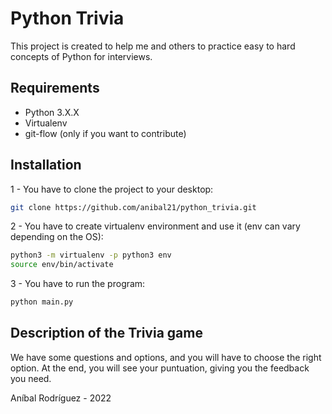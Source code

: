 # Python Trivia

This project is created to help me and others to practice easy to hard
concepts of Python for interviews.

## Requirements
- Python 3.X.X
- Virtualenv
- git-flow (only if you want to contribute)

## Installation

1 - You have to clone the project to your desktop:
```bash
git clone https://github.com/anibal21/python_trivia.git
```

2 - You have to create virtualenv environment and use it (env can vary depending on the OS): 
```bash
python3 -m virtualenv -p python3 env
source env/bin/activate
```

3 - You have to run the program:
```bash
python main.py
```

## Description of the Trivia game

We have some questions and options, and you will have to choose the right option.
At the end, you will see your puntuation, giving you the feedback you need.

Aníbal Rodríguez - 2022